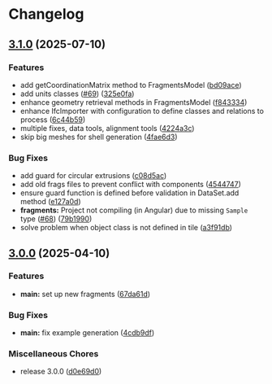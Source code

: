 # Changelog

## [3.1.0](https://github.com/ThatOpen/engine_fragment/compare/v3.0.0...v3.1.0) (2025-07-10)


### Features

* add getCoordinationMatrix method to FragmentsModel ([bd09ace](https://github.com/ThatOpen/engine_fragment/commit/bd09ace0aa48a4bd1edfb02d270cc0fd320bc64f))
* add units classes ([#69](https://github.com/ThatOpen/engine_fragment/issues/69)) ([325e0fa](https://github.com/ThatOpen/engine_fragment/commit/325e0fac1cd529750b14fde17331455aa5adb4d0))
* enhance geometry retrieval methods in FragmentsModel ([f843334](https://github.com/ThatOpen/engine_fragment/commit/f843334baa89d3c6729058112e7be4cc2ec23aa1))
* enhance IfcImporter with configuration to define classes and relations to process ([6c44b59](https://github.com/ThatOpen/engine_fragment/commit/6c44b597f35ee11525df4d081e429e8ac7e186ef))
* multiple fixes, data tools, alignment tools ([4224a3c](https://github.com/ThatOpen/engine_fragment/commit/4224a3c0cfc2cdc4fa5a86d74afaf6b74c88ca0d))
* skip big meshes for shell generation ([4fae6d3](https://github.com/ThatOpen/engine_fragment/commit/4fae6d335c63a4dedb80c428a25334607a34307e))


### Bug Fixes

* add guard for circular extrusions ([c08d5ac](https://github.com/ThatOpen/engine_fragment/commit/c08d5acd48cefa590083eb11fda418da8d84c9b5))
* add old frags files to prevent conflict with components ([4544747](https://github.com/ThatOpen/engine_fragment/commit/4544747e12a019efbf29667127b196d72899762a))
* ensure guard function is defined before validation in DataSet.add method ([e127a0d](https://github.com/ThatOpen/engine_fragment/commit/e127a0d949dfadec109dc76b5e6723174503e8b0))
* **fragments:** Project not compiling (in Angular) due to missing `Sample` type ([#68](https://github.com/ThatOpen/engine_fragment/issues/68)) ([79b1990](https://github.com/ThatOpen/engine_fragment/commit/79b19900a01bb6da3e5caa6470f62ac53650e2c1))
* solve problem when object class is not defined in tile ([a3f91db](https://github.com/ThatOpen/engine_fragment/commit/a3f91db6422f752fd5dc26532d6cf29eb989b677))

## [3.0.0](https://github.com/ThatOpen/engine_fragment/compare/v2.4.0...v3.0.0) (2025-04-10)


### Features

* **main:** set up new fragments ([67da61d](https://github.com/ThatOpen/engine_fragment/commit/67da61dfa96d9b0292a0651d95113fb87507e77e))


### Bug Fixes

* **main:** fix example generation ([4cdb9df](https://github.com/ThatOpen/engine_fragment/commit/4cdb9dfba71a5086b378d08ac0f07776f60adb1b))


### Miscellaneous Chores

* release 3.0.0 ([d0e69d0](https://github.com/ThatOpen/engine_fragment/commit/d0e69d035cf336bdb5d9209b2416e915da23991d))
